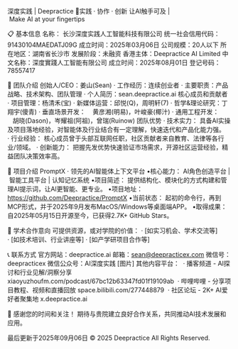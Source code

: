 深度实践 | Deepractice
🎯实践 · 协作 · 创新
让AI触手可及 | Make AI at your fingertips

📋 基本信息
名称： 长沙深度实践人工智能科技有限公司
统一社会信用代码：91430104MAEDATJ09G
成立时间：2025年03月06日
公司规模：20人以下
所在地区：湖南省长沙市
发展阶段：未融资
香港主体：Deepractice AI Limited
中文名称：深度實踐人工智能有限公司
成立时间：2025年08月01日
登记号码：78557417

👥 团队介绍
创始人/CEO：姜山(Sean)
· 工作经历：连续创业者
· 主要职责：产品战略、技术架构、团队管理
· 个人简历：sean.deepractice.ai
核心成员和贡献者
· 项目管理：杨清禾(宝)
· 新媒体运营：邱悦(Q)，周明轩(7)
· 哲学&理论研究：丁翔宇(傻青)
· 垂直场景开发：
   黄彦湘(明易)，叶峻豪(椰汁)
· 通用工程开发：
   胡晓(Dason)，岑耀祖(阿祖)，曾瑞(Ruinow)
团队优势
· 技术实力：
具备AI实操及项目落地经验，对智能体及行业结合有一定理解，快速迭代和产品化能力强。
· 行业经验：
核心成员曾于头部互联网任职，社区贡献者来自教育、法律等各行业/领域。
· 创新能力：
把握先发优势快速验证市场需求，开源社区运营经验，精益团队决策效率高。

🚀 项目介绍
PromptX · 领先的AI智能体上下文平台
•核心能力：
AI角色创造平台 | 智能工具平台 | 认知记忆系统
•项目简述：
提供结构化、模块化的方式构建和管理AI提示词，让AI更智能、更专业。
•项目地址：
https://github.com/Deepractice/PromptX
•当前状态：
起初的命令行，再到MCP形式，并于2025年9月发布MacOS/Windows等桌面端APP。
•取得成果：
自2025年05月15日开源至今，已获得2.7K+ GitHub Stars。

🤝 学术合作意向
可提供资源，或对学院的价值：
· [如实习机会、学术交流等]
· [如技术培训、行业讲座等]
· [如产学研项目合作等]

📞 联系方式
官方网站：deepractice.ai
邮箱：sean@deepracticex.com
微信号：deepracticex
微信公众号：AI深度实践
[图片]
其他内容平台：
 · 播客频道 - AI探讨和行业见解/洞察分享
xiaoyuzhoufm.com/podcast/67bc12b63347fd01f19109ab
 · 哔哩哔哩 - 分享项目教程、视频和直播回放
space.bilibili.com/277448879
 · 社区论坛 - 2K+ AI爱好者聚集地
x.deepractice.ai

📝 感谢您的时间和关注！
期待与贵院建立良好合作关系，共同推动AI技术发展和应用。

最后更新于2025年09月06日
© 2025 Deepractice All Rights Reserved.
